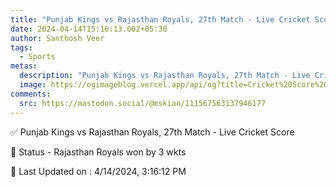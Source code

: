 ```yaml
---
title: "Punjab Kings vs Rajasthan Royals, 27th Match - Live Cricket Score"
date: 2024-04-14T15:16:13.002+05:30
author: Santhosh Veer
tags:
  - Sports
metas:
  description: "Punjab Kings vs Rajasthan Royals, 27th Match - Live Cricket Score - Rajasthan Royals won by 3 wkts"
  image: https://ogimageblog.vercel.app/api/og?title=Cricket%20Score%20%F0%9F%8F%8F
comments:
  src: https://mastodon.social/@mskian/111567563137946177
---
```


✅ Punjab Kings vs Rajasthan Royals, 27th Match - Live Cricket Score

📑 Status - Rajasthan Royals won by 3 wkts

<!--more-->

📝 Last Updated on : 4/14/2024, 3:16:12 PM
